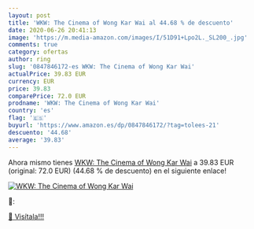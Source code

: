```yaml
---
layout: post
title: 'WKW: The Cinema of Wong Kar Wai al 44.68 % de descuento'
date: 2020-06-26 20:41:13
image: 'https://m.media-amazon.com/images/I/51D91+Lpo2L._SL200_.jpg'
comments: true
category: ofertas
author: ring
slug: '0847846172-es WKW: The Cinema of Wong Kar Wai'
actualPrice: 39.83 EUR
currency: EUR
price: 39.83
comparePrice: 72.0 EUR
prodname: 'WKW: The Cinema of Wong Kar Wai'
country: 'es'
flag: '🇪🇸'
buyurl: 'https://www.amazon.es/dp/0847846172/?tag=tolees-21'
descuento: '44.68'
average: '39.83'
---
```


Ahora mismo tienes [WKW: The Cinema of Wong Kar Wai](https://www.amazon.es/dp/0847846172/?tag=tolees-21) a 39.83 EUR (original: 72.0 EUR) (44.68 %  de descuento) en el siguiente enlace!

[![WKW: The Cinema of Wong Kar Wai](https://m.media-amazon.com/images/I/51D91+Lpo2L._SL200_.jpg)](https://www.amazon.es/dp/0847846172/?tag=tolees-21)

🔎:


[🛒 Visítala!!!](https://www.amazon.es/dp/0847846172/?tag=tolees-21)
